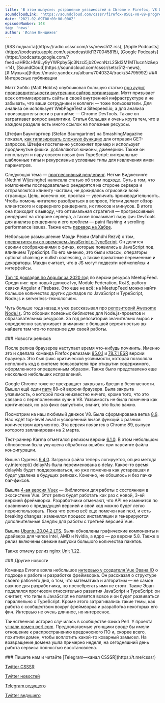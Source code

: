```yaml
---
title: 'В этом выпуске: устранение уязвимостей в Chrome и Firefox, V8 8.9, прогрессивный рендеринг, аудит производительности внутренних систем организации, обновление Ubuntu 20.04.2 LTS и репозиторий Awesome Node.js.'
soundcloudLink: 'https://soundcloud.com/csssr/firefox-8501-v8-89-progressive-rendering-vuex-400-ubuntu-20042-lts-repa-awesome-nodejs'
date: '2021-02-09T00:00:00.000Z'
episodeNumber: 148
tag: 'news'
author: 'Ислам Виндижев'
---
```


<Note>
  [RSS подкаста](https://radio.csssr.com/rss/news512.rss), [Apple Podcasts](https://podcasts.apple.com/us/podcast/id1370045815), [Google Podcasts](https://podcasts.google.com/?feed=aHR0cHM6Ly9yYWRpby5jc3Nzci5jb20vcnNzL25ld3M1MTIucnNz&ep=14), [SoundCloud](https://soundcloud.com/csssr/sets/512-news), [Я.Музыка](https://music.yandex.ru/album/7040324/track/54795992)
</Note>

<ParagraphWithImage imageName="manWithLaptop" imageSide="right">
  ### Интересные публикации

Мэтт Хоббс (Matt Hobbs) опубликовал большую статью [про аудит производительности внутренних сайтов организации](https://nooshu.github.io/blog/2021/02/03/the-importance-of-internal-system-performance/). Мэтт призывает всех оптимизировать сайты в своей внутренней инфраструктуре и не забывать, что ваши сотрудники и коллеги — тоже пользователи. Для анализа он использует WebPageTest и Sitespeed.io, а для анализа производительности в рантайме — Chrome DevTools. Также он затрагивает вопрос аналитики. Статья большая и очень крута тем, что в каждом разделе есть много ссылок на полезные ресурсы.
</ParagraphWithImage>

Штефан Баумгартнер (Stefan Baumgartner) на SmashingMagazine показал, [как типизировать сложную функцию](https://www.smashingmagazine.com/2021/01/dynamic-static-typing-typescript/) для отправки GET-запросов. Штефан постепенно усложняет пример и использует продвинутые фишки: добавляются юнионы, дженерики. Также он использует и пару совсем новых фич TypeScript: литеральные шаблонные типы и рекурсивные условные типы для извлечения имен параметров.

Следующая тема — [прогрессивный рендеринг](https://blog.bitsrc.io/progressive-rendering-for-better-web-app-performance-22db0d2cd80). Нетми Виджесинге (Nethmi Wijesinghe) написала статью об этом подходе. Суть в том, что компоненты последовательно рендерятся на стороне сервера и отправляются клиенту частями, не дожидаясь отрисовки всей страницы. Цель, конечно же, простая — увеличить производительность. Чтобы помочь читателю разобраться в вопросе, Нетми делает обзор клиентского и серверного рендеринга, их плюсов и минусов. В итоге она приходит к выводу, что оптимальная стратегия — прогрессивный рендеринг на стороне сервера, а также показывает пару фич DevTools для анализа рендеринга и его проблем — paint flashing и scrolling performance issues. Также есть [перевод на Хабре](https://habr.com/ru/company/skillfactory/blog/540294/).

Небольшое размышление Махди Резви (Mahdhi Rezvi) о том, [превратится ли со временем JavaScript в TypeScript](https://blog.bitsrc.io/does-typescript-influence-javascript-e03fd8af288d). Он делится своими соображениями о фичах, которые появились в JavaScript под влиянием TypeScript. По его мнению, это были классы, операторы optional chaining и nullish coalescing, а также приватные переменные и декораторы. Махди считает, что в JS могут подвезти неймспейсы и интерфейсы.

[Топ 10 докладов по Angular за 2020 год](https://blog.meetupfeed.io/top10-angular-meetup-videos/) по версии ресурса MeetupFeed. Среди них: про новый движок Ivy, Module Federation, RxJS, работу связки Angular и Firebase. Это еще не всё: на MeetupFeed можно найти большое количество других докладов по JavaScript и TypeScript, Node.js и serverless-технологиям.

Чуть больше года назад я уже рассказывал про [репозиторий Awesome Node.js](https://github.com/sindresorhus/awesome-nodejs). Это сборник полезных библиотек для Node.js-проектов и образовательных ресурсов. За год репозиторий значительно вырос и определенно заслуживает внимания: с большой вероятностью вы найдете там что-то полезное для своей работы.

<ParagraphWithImage imageName="laptopNews" imageSide="right">
  ### Новости релизов

После релиза браузеров наступает время что-нибудь починить. Именно это и сделала команда Firefox релизами [85.0.1](https://www.mozilla.org/en-US/firefox/85.0.1/releasenotes/) и [78.7.1 ESR](https://www.mozilla.org/en-US/firefox/78.7.1/releasenotes/) версии браузера. Это был фикс критической уязвимости, которая позволяла исполнить код в системе пользователя при открытии содержимого, оформленного определенным образом. Также было представлено еще несколько небольших исправлений.
</ParagraphWithImage>

Google Chrome тоже не прекращает закрывать бреши в безопасности. Вышел ещё один [патч](https://chromereleases.googleblog.com/2021/02/stable-channel-update-for-desktop_4.html) 88-ой версии браузера. Была закрыта уязвимость, о которой пока неизвестно ничего, кроме того, что это связано с переполнением кучи в V8. Уязвимость не была помечена как критическая, но раз фикс выпустили, значит, это было важно.

Посмотрим на наш любимый движок V8. Была сформирована ветка [8.9](https://v8.dev/blog/v8-release-89). Нас ждёт top-level await и ускоренный вызов функций с разным количеством аргументов. Эта версия появится в Chrome 89, выпуск которого запланирован на 2 марта.

Тест-раннер Karma отметился релизом версии [6.1.0](https://github.com/karma-runner/karma/releases/tag/v6.1.0). В этом небольшом обновлении была улучшена обработка ошибок при парсинге файла конфигурации.

Вышел Cypress [6.4.0](https://github.com/cypress-io/cypress/releases/tag/v6.4.0). Загрузка файла теперь логируется, опция метода cy.intercept() delayMs была переименована в delay. Какое-то время delayMs будет поддерживаться, но уже помечена как устаревшая и будет удалена в будущих релизах. Конечно, не обошлось и без пачки баг-фиксов.

Вышла [4-ая версия Vuex](https://github.com/vuejs/vuex/releases/tag/v4.0.0) — библиотеки для работы с состоянием в экосистеме Vue. Этот релиз будет работать как раз с новой, 3-ей версией фреймворка. Разработчики отмечают, что API не изменится по сравнению с предыдущей версией и свой код можно будет легко переиспользовать. Пока что релиз всё еще помечен как next, и есть breaking changes: изменился процесс инсталляции и генерируются дополнительные бандлы для работы с третьей версией Vue.

Вышла [Ubuntu 20.04.2 LTS](https://lists.ubuntu.com/archives/ubuntu-announce/2021-February/000264.html). Были обновлены графические компоненты и драйвера для чипов Intel, AMD и Nvidia, а ядро — до версии 5.8. Также в релиз включены свежие выпуски большого количества пакетов.

Также отмечу релиз [nginx Unit 1.22](https://mailman.nginx.org/pipermail/unit/2021-February/000263.html).

<ParagraphWithImage imageName="laptopDialog" imageSide="right">
  ### Другие новости

Команда Evrone взяла небольшое [интервью у создателя Vue Эвана Ю](https://evrone.ru/evan-you-interview) о подходе к работе и разработке фреймворка. Он рассказал о структуре своего рабочего дня, о том, что математика и алгоритмы — не самое важное для разработчика, но пренебрегать ими не стоит. Также Эван поделился прогнозом относительно развития JavaScript и TypeScript: он считает, что типы в JavaScript не появятся вовсе и он будет развиваться параллельно с TypeScript. Кроме этого затрагивались такие темы, как работа с сообществом вокруг фреймворка и разработка некоторых его фич. Интервью не очень длинное, но интересное.
</ParagraphWithImage>

Таинственная история случилась в сообществе языка Perl. У проекта [угнали домен perl.com](https://log.perl.org/2021/01/perlcom-hijacked.html). Предполагаемые угонщики вроде бы имели отношение к распространению вредоносного ПО и, скорее всего, похитили домен, чтобы воплотить какой-то коварный замысел. На возвращение домена ушла примерно неделя, на сегодняшний день работа сервиса полностью восстановлена.

<Note>
  ### Пишите нам и читайте
  [Telegram—канал CSSSR](https://t.me/csssr)

  [Twitter CSSSR](https://twitter.com/csssr_dev)

  [Twitter новостей](https://twitter.com/csssr_news)

  [Telegram ведущего](https://t.me/Vindizh)

  [Twitter ведущего](https://twitter.com/Vindizh)
</Note>
